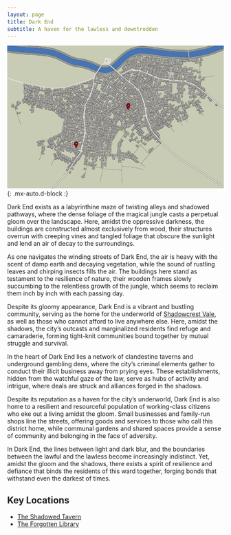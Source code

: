 ```yaml
---
layout: page
title: Dark End
subtitle: A haven for the lawless and downtrodden
---
```


![Dark End](/assets/img/regions/dark-end.jpg){: .mx-auto.d-block :}

Dark End exists as a labyrinthine maze of twisting alleys and shadowed pathways, where the dense foliage of the magical jungle casts a perpetual gloom over the landscape. Here, amidst the oppressive darkness, the buildings are constructed almost exclusively from wood, their structures overrun with creeping vines and tangled foliage that obscure the sunlight and lend an air of decay to the surroundings.

As one navigates the winding streets of Dark End, the air is heavy with the scent of damp earth and decaying vegetation, while the sound of rustling leaves and chirping insects fills the air. The buildings here stand as testament to the resilience of nature, their wooden frames slowly succumbing to the relentless growth of the jungle, which seems to reclaim them inch by inch with each passing day.

Despite its gloomy appearance, Dark End is a vibrant and bustling community, serving as the home for the underworld of [Shadowcrest Vale](/codex/regions/shadowcrest-vale), as well as those who cannot afford to live anywhere else. Here, amidst the shadows, the city’s outcasts and marginalized residents find refuge and camaraderie, forming tight-knit communities bound together by mutual struggle and survival.

In the heart of Dark End lies a network of clandestine taverns and underground gambling dens, where the city’s criminal elements gather to conduct their illicit business away from prying eyes. These establishments, hidden from the watchful gaze of the law, serve as hubs of activity and intrigue, where deals are struck and alliances forged in the shadows.

Despite its reputation as a haven for the city’s underworld, Dark End is also home to a resilient and resourceful population of working-class citizens who eke out a living amidst the gloom. Small businesses and family-run shops line the streets, offering goods and services to those who call this district home, while communal gardens and shared spaces provide a sense of community and belonging in the face of adversity.

In Dark End, the lines between light and dark blur, and the boundaries between the lawful and the lawless become increasingly indistinct. Yet, amidst the gloom and the shadows, there exists a spirit of resilience and defiance that binds the residents of this ward together, forging bonds that withstand even the darkest of times.

## Key Locations
- <span class="redacted" markdown="1">[The Shadowed Tavern](/codex/regions/the-shadowed-tavern)</span>
- <span class="redacted" markdown="1">[The Forgotten Library](/codex/regions/the-forgotten-library)</span>